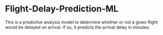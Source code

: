 # Flight-Delay-Prediction-ML
This is a predictive analysis model to determine whether or not a given flight would be delayed on arrival. If so, it predicts the arrival delay in minutes. 
